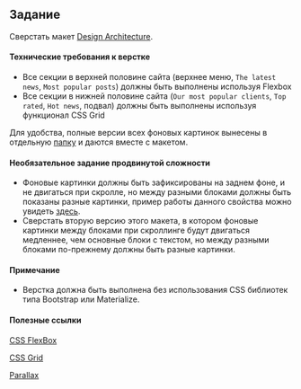 ## Задание

Сверстать макет [Design Architecture](https://www.figma.com/file/5crsQK67YzIvQCKEGubOMT/Design-Architecture?node-id=0%3A1).

#### Технические требования к верстке

- Все секции в верхней половине сайта (верхнее меню, `The latest news`, `Most popular posts`) должны быть выполнены используя Flexbox
- Все секции в нижней половине сайта (`Our most popular clients`, `Top rated`, `Hot news`, подвал) должны быть выполнены используя функционал CSS Grid

Для удобства, полные версии всех фоновых картинок вынесены в отдельную [папку](img) и даются вместе с макетом.

#### Необязательное задание продвинутой сложности

- Фоновые картинки должны быть зафиксированы на заднем фоне, и не двигаться при скролле, но между разными блоками должны быть показаны разные картинки, пример работы данного свойства можно увидеть [здесь](./Preview.gif).
- Сверстать вторую версию этого макета, в котором фоновые картинки между блоками при скроллинге будут двигаться медленнее, чем основные блоки с текстом, но между разными блоками по-прежнему должны быть разные картинки.

#### Примечание
- Верстка должна быть выполнена без использования CSS библиотек типа Bootstrap или Materialize.

#### Полезные ссылки

[CSS FlexBox](https://dan-it.gitlab.io/fe-book/programming_essentials/html_css/lesson11_flexbox/flexbox.html)

[CSS Grid](https://dan-it.gitlab.io/fe-book/programming_essentials/html_css/lesson12_grid/grid.html)

[Parallax](https://dan-it.gitlab.io/fe-book/programming_essentials/html_css/lesson13_animation_parallax/parallax.html)
